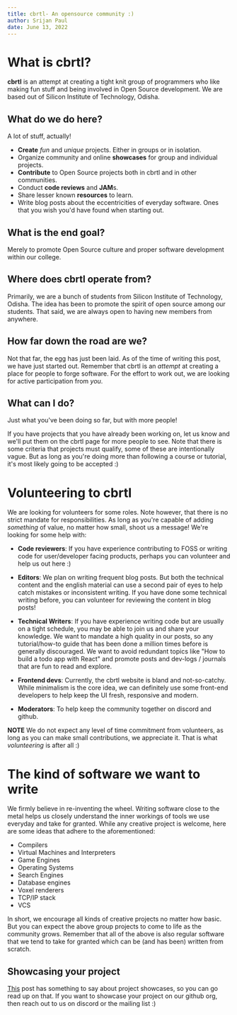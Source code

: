 ```yaml
---
title: cbrtl- An opensource community :)
author: Srijan Paul
date: June 13, 2022
---
```


# What is cbrtl?

**cbrtl** is an attempt at creating a tight knit group of programmers who like making fun
stuff and being involved in Open Source development. We are based out of Silicon Institute of
Technology, Odisha.

## What do we do here?
A lot of stuff, actually!

- **Create** *fun* and *unique* projects. Either in groups or in isolation.
- Organize community and online **showcases** for group and individual projects.
- **Contribute** to Open Source projects both in cbrtl and in other communities.
- Conduct **code reviews** and **JAM**s.
- Share lesser known **resources** to learn.
- Write blog posts about the eccentricities of everyday software. Ones that you wish you'd have found
  when starting out.

## What is the end goal?
Merely to promote Open Source culture and proper software development within our college.

## Where does cbrtl operate from?
Primarily, we are a bunch of students from Silicon Institute of Technology, Odisha.
The idea has been to promote the spirit of open source among our students. That said,
we are always open to having new members from anywhere.

## How far down the road are we?
Not that far, the egg has just been laid. As of the time of writing this post, we have just started out. Remember that cbrtl is an *attempt* at creating a place for people to forge software.
For the effort to work out, we are looking for active participation from *you*.

## What can I do?
Just what you've been doing so far, but with more people!

If you have projects that you have already been working on, let us know and we'll put them on the
cbrtl page for more people to see. 
Note that there is some criteria that projects must qualify, some of these are intentionally vague. 
But as long as you're doing more than following a course or tutorial, it's most likely going to be accepted :)

# Volunteering to cbrtl
We are looking for volunteers for some roles.
Note however, that there is no strict mandate for responsibilities.
As long as you're capable of adding *something* of value, no matter how small, shoot us a message!
We're looking for some help with:

- **Code reviewers**: If you have experience contributing to FOSS or writing code for user/developer
  facing products, perhaps you can volunteer and help us out here :)

- **Editors**: We plan on writing frequent blog posts. But both the technical content and the english
  material can use a second pair of eyes to help catch mistakes or inconsistent writing. If you have
  done some technical writing before, you can volunteer for reviewing the content in blog posts!

- **Technical Writers**: If you have experience writing code but are usually on a tight schedule, you
  may be able to join us and share your knowledge. We want to mandate a high quality in our posts, so any
  tutorial/how-to guide that has been done a million times before is generally discouraged. We want
  to avoid redundant topics like "How to build a todo app with React" and promote posts and dev-logs / 
  journals that are fun to read and explore.

- **Frontend devs**: Currently, the cbrtl website is bland and not-so-catchy.
  While minimalism is the core idea, we can definitely use some front-end developers to help keep the UI fresh, responsive and modern.

- **Moderators**: To help keep the community together on discord and github.

**NOTE** We do not expect any level of time commitment from volunteers, as long as you can make small
contributions, we appreciate it. That is what *volunteering* is after all :)

# The kind of software we want to write
We firmly believe in re-inventing the wheel.
Writing software close to the metal helps us closely understand the inner workings of tools we use
everyday and take for granted.
While any creative project is welcome, here are some ideas that adhere to the aforementioned:

- Compilers
- Virtual Machines and Interpreters
- Game Engines
- Operating Systems
- Search Engines
- Database engines
- Voxel renderers
- TCP/IP stack
- VCS

In short, we encourage all kinds of creative projects no matter how basic. But you can expect
the above group projects to come to life as the community grows. Remember that all of the above
is also regular software that we tend to take for granted which can be (and has been) written from scratch.

## Showcasing your project

[This](https://cbrtl.github.io/posts/project-showcase/) post has something to say about project showcases, so you can go read up on that.
If you want to showcase your project on our github org, then reach out to us on discord or the mailing list :)
